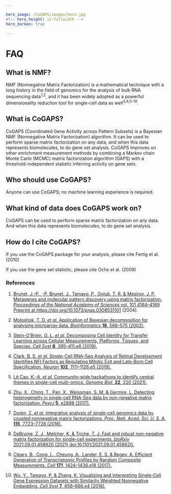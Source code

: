 ```yaml
---

hero_image: /CoGAPS/images/hero.jpg
<!-- hero_height: is-fullwidth -->
hero_darken: true

---
```


# FAQ

## What is NMF?

NMF (Nonnegative Matrix Factorization) is a mathematical technique with a long history in the field of genomics for the analysis of bulk RNA sequencing data<sup>1,2</sup>, and it has been widely adopted as a powerful dimensionality reduction tool for single-cell data as well<sup>3,4,5–10</sup>.

## What is CoGAPS?

CoGAPS (Coordinated Gene Activity across Pattern Subsets) is a Bayesian NMF (Nonnegative Matrix Factorization) algorithm. It can be used to perform sparse matrix factorization on any data, and when this data represents biomolecules, to do gene set analysis. CoGAPS improves on other enrichment measurement methods by combining a Markov chain Monte Carlo (MCMC) matrix factorization algorithm (GAPS) with a threshold-independent statistic inferring activity on gene sets.

## Who should use CoGAPS?

Anyone can use CoGAPS; no machine learning experience is required.

## What kind of data does CoGAPS work on?

CoGAPS can be used to perform sparse matrix factorization on any data. And when this data represents biomolecules, to do gene set analysis.

## How do I cite CoGAPS?

If you use the CoGAPS package for your analysis, please cite Fertig et al. (2010)

If you use the gene set statistic, please cite Ochs et al. (2009)

### References

1. <a href="http://dx.doi.org/10.1073/pnas.0308531101" target="_blank">Brunet, J.-P., -P. Brunet, J., Tamayo, P., Golub, T. R. & Mesirov, J. P. Metagenes and molecular pattern discovery using matrix factorization. <em>Proceedings of the National Academy of Sciences</em> vol. 101 4164–4169 Preprint at https://doi.org/10.1073/pnas.0308531101 (2004).</a>
  
2. <a href="http://paperpile.com/b/NzqCvA/mt9uq" target="_blank">Moloshok, T. D. <em>et al.</em> Application of Bayesian decomposition for analysing microarray data. <em>Bioinformatics</em> <strong>18</strong>, 566–575 (2002).</a>

3. <a href="http://paperpile.com/b/NzqCvA/9Zr3" target="_blank">Stein-O’Brien, G. L. <em>et al.</em> Decomposing Cell Identity for Transfer Learning across Cellular Measurements, Platforms, Tissues, and Species. <em>Cell Syst</em> <strong>8</strong>, 395–411.e8 (2019).</a>
  
4. <a href="http://paperpile.com/b/NzqCvA/A7az" target="_blank">Clark, B. S. <em>et al.</em> Single-Cell RNA-Seq Analysis of Retinal Development Identifies NFI Factors as Regulating Mitotic Exit and Late-Born Cell Specification. <em>Neuron</em> <strong>102</strong>, 1111–1126.e5 (2019).</a>

5. <a href="http://paperpile.com/b/NzqCvA/WOzUm" target="_blank">Lê Cao, K.-A. <em>et al.</em> Community-wide hackathons to identify central themes in single-cell multi-omics. <em>Genome Biol.</em> <strong>22</strong>, 220 (2021).</a>

6. <a href="http://paperpile.com/b/NzqCvA/kHE7E" target="_blank">Zhu, X., Ching, T., Pan, X., Weissman, S. M. & Garmire, L. Detecting heterogeneity in single-cell RNA-Seq data by non-negative matrix factorization. <em>PeerJ</em> <strong>5</strong>, e2888 (2017).</a>

7. <a href="http://paperpile.com/b/NzqCvA/F5zYF" target="_blank">Duren, Z. <em>et al.</em> Integrative analysis of single-cell genomics data by coupled nonnegative matrix factorizations. <em>Proc. Natl. Acad. Sci. U. S. A.</em> <strong>115</strong>, 7723–7728 (2018).</a>

8. <a href="http://dx.doi.org/10.1101/2021.09.01.458620" target="_blank">DeBruine, Z. J., Melcher, K. & Triche, T. J. Fast and robust non-negative matrix factorization for single-cell experiments. <em>bioRxiv</em> 2021.09.01.458620 (2021) doi:10.1101/2021.09.01.458620.</a>

9. <a href="http://paperpile.com/b/NzqCvA/6391m" target="_blank">Cleary, B., Cong, L., Cheung, A., Lander, E. S. & Regev, A. Efficient Generation of Transcriptomic Profiles by Random Composite Measurements. <em>Cell</em> <strong>171</strong>, 1424–1436.e18 (2017).</a>

10. <a href="http://paperpile.com/b/NzqCvA/eb3to" target="_blank">Wu, Y., Tamayo, P. & Zhang, K. Visualizing and Interpreting Single-Cell Gene Expression Datasets with Similarity Weighted Nonnegative Embedding. <em>Cell Syst</em> <strong>7</strong>, 656–666.e4 (2018).</a>
